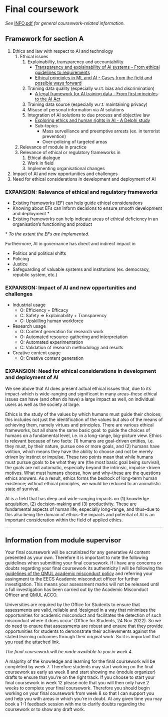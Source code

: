# Final coursework
 
_See_ [INFO.pdf](https://github.com/pranigopu/ethics-regulation-law--for--intelligentSystems/blob/c3c4fae7a34b78b07236b8f63567eeba798597b7/finalCoursework/INFO.pdf) _for general coursework-related information._

## Framework for section A
1. Ethics and law with respect to AI and technology
    1. Ethical issues
        1. Explainability, transparency and accountability
            - [Transparency and explainability of AI systems - From ethical guidelines to requirements](https://www.sciencedirect.com/science/article/pii/S0950584923000514)
            - [Ethical principles in ML and AI - Cases from the field and possible ways forward](https://www.nature.com/articles/s41599-020-0501-9)
        3. Training data quality (especially w.r.t. bias and discrimination)
            - [A legal framework for AI training data - From first principles to the AI Act](https://www.tandfonline.com/doi/full/10.1080/17579961.2021.1977219)
        5. Training data source (especially w.r.t. maintaining privacy)
        6. Misuse of personal information via AI solutions
        7. Integration of AI solutions to due process and objective law
            - [Exploring ethics and human rights in AI - A Delphi study](https://www.sciencedirect.com/science/article/pii/S0040162523001877)
            - Sub-topics
                - Mass surveillance and preemptive arrests (ex. in terrorist prevention)
                - Over-policing of targeted areas
    3. Relevance of module in practice
    4. Relevance of ethical or regulatory frameworks in
        1. Ethical dialogue
        2. Work in field
        3. Implementing organisational changes
3. Impact of AI and new opportunities and challenges
4. Need for ethical considerations in development and deployment of AI

### EXPANSION: Relevance of ethical and regulatory frameworks
- Existing frameworks (EF) can help guide ethical considerations
- Knowing about EFs can inform decisions to ensure smooth development and deployment \*
- Existing frameworks can help indicate areas of ethical deficiency in an organisation’s functioning and product

\* _To the extent the EFs are implemented._

Furthermore, AI in governance has direct and indirect impact in

- Politics and political shifts
- Policing
- Justice
- Safeguarding of valuable systems and institutions (ex. democracy, republic system, etc.)

### EXPANSION: Impact of AI and new opportunities and challenges
- Industrial usage
    - O: Efficiency + Efficacy
    - C: Safety ⇒ Explainability + Transparency
    - C: Upskilling human workforce
- Research usage
    - O: Content generation for research work
    - O: Automated resource-gathering and interpretation
    - O: Automated experimentation
    - C: Validation of research methodology and results
- Creative content usage
    - O: Creative content generation

### EXPANSION: Need for ethical considerations in development and deployment of AI
We see above that AI does present actual ethical issues that, due to its impact–which is wide-ranging and significant in many areas–these ethical issues can have (and often do have) a large impact as well, on individual users as well as the society at large.

Ethics is the study of the values by which humans must guide their choices; this includes not just the identification of the values but also of the means of achieving them, namely virtues and principles. There are various ethical frameworks, but all share the same basic goal: to guide the choices of humans on a fundamental level, i.e. in a long-range, big-picture view. Ethics is relevant because of two facts: (1) humans are goal-driven entities, i.e. they must, by their nature, pursue one or more goals, and (2) humans have volition, which means they have the ability to choose and not be merely driven by instinct or impulse. These two points mean that while humans must pursue goals to be what they are (the most basic goal being survival), the goals are not automatic, especially beyond the intrinsic, impulse-driven motives. What must humans choose, how and why–these are the questions ethics answers. As a result, ethics forms the bedrock of long-term human existence; without ethical principles, we would be reduced to an animalistic state of survival.

AI is a field that has deep and wide-ranging impacts on (1) knowledge acquisition, (2) decision-making and (3) productivity. These are fundamental aspects of human life, especially long-range, and thus–due to this also being the domain of ethics–the impacts and potential of AI is an important consideration within the field of applied ethics.

---

## Information from module supervisor
Your final coursework will be scrutinized for any generative AI content presented as your own. Therefore it is important to note the following guidelines when submitting your final coursework. If i have any concerns or doubts regarding your final coursework its authenticity I will be following the [guidelines of the QMUL academic misconduct policy](https://www.qmul.ac.uk/governance-and-legal-services/student-appeals/academic-misconduct/) and referring your assingment to the EECS Academic misconduct officer for further investigation. This means your assessment marks will not be released until a full investigation has been carried out by the Academic Misconduct Officer and QMUL ACCO.

Universities are required by the Office for Students to ensure that assessments are valid, reliable and ‘designed in a way that minimises the opportunities for academic misconduct and facilitates the detection of such misconduct where it does occur’ (Office for Students, 24 Nov 2022). So we do need to ensure that assessments are robust and ensure that they provide opportunities for students to demonstrate their achievements against the stated learning outcomes through their original work.  So it is important that you read the attached link. 

_The final coursework will be made available to you in week 4._

A majority of the knowledge and learning for the final coursework will be completed by week 7. Therefore students may start working on the final coursework as early as week 8 and start showing me (module organizer) drafts to ensure that you're on the right track.  If you choose to start your final coursework in week 12 please note that you will then only have 2 weeks to complete your final coursework.  Therefore you should begin working on your final coursework from week 8 so that I can support you and help you with areas in which you're in doubt. At any given time you may book a 1-1 feedback session with me to clarify doubts regarding the coursework or to show any draft work. 

